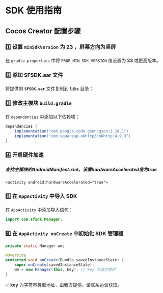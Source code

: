 # SDK 使用指南

## Cocos Creator 配置步骤

### 1️⃣ 设置 `minSdkVersion` 为 23 ，屏幕方向为竖屏

在 `gradle.properties` 中将 `PROP_MIN_SDK_VERSION` 值设置为 **23** 或更高版本。

### 2️⃣ 添加 SFSDK.aar 文件

将提供的 **`SFSDK.aar`** 文件复制到 **`libs`**  目录：

### 3️⃣ 修改主模块 `build.gradle`

在 `dependencies` 中添加以下依赖项：

```gradle
dependencies {
    implementation("com.google.code.gson:gson:2.10.1")
    implementation("com.squareup.okhttp3:okhttp:4.9.3")
}
```

### 4️⃣ 开启硬件加速

##### 查找主模块的AndroidManifest.xml，设置hardwareAccelerated值为true

```
<activity android:hardwareAccelerated="true">
```

### 5️⃣ 在 `AppActivity` 中导入 SDK

在 `AppActivity` 中添加导入语句：

```java
import com.sfsdk.Manager;
```

### 6️⃣ 在 `AppActivity onCreate` 中初始化 SDK 管理器

```java
private static Manager wm;

@Override
protected void onCreate(Bundle savedInstanceState) {
    super.onCreate(savedInstanceState);
    wm = new Manager(this, key); // key 为我方提供
}

```
✅ **key** 为字符串类型地址，由我方提供，请联系运营获取。